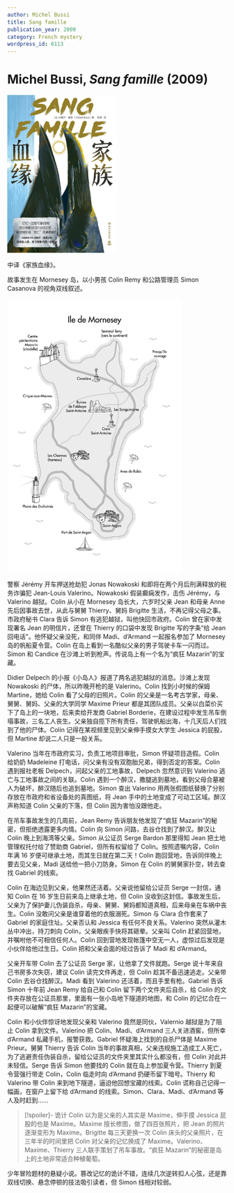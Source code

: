 ```yaml
---
author: Michel Bussi
title: Sang famille
publication_year: 2009
category: French mystery
wordpress_id: 6113
---
```


# Michel Bussi, <i>Sang famille</i> (2009)

<img src=images/2009_cover.jpg width=250/>

中译《家族血缘》。

故事发生在 Mornesey 岛，以小男孩 Colin Remy 和公路管理员 Simon Casanova 的视角双线叙述。

<img src=images/2009_map.jpg width=400/>

警察 Jérémy 开车押送抢劫犯 Jonas Nowakoski 和即将在两个月后刑满释放的税务诈骗犯 Jean-Louis Valerino。Nowakoski 假装癫痫发作，击伤 Jérémy，与 Valerino 越狱。Colin 从小在 Mornesey 岛长大，六岁时父亲 Jean 和母亲 Anne 先后因事故去世，从此与舅舅 Thierry、舅妈 Brigitte 生活，不再记得父母之事。市政府秘书 Clara 告诉 Simon 有逃犯越狱，叫他快回市政府。Colin 曾在家中发现署名 Jean 的明信片，还曾在 Thierry 的口袋中发现 Brigitte 写的字条“给 Jean 回电话”。他怀疑父亲没死，和同伴 Madi、d’Armand 一起报名参加了 Mornesey 岛的帆船夏令营。Colin 在岛上看到一名酷似父亲的男子驾驶卡车一闪而过。Simon 和 Candice 在沙滩上听到枪声。传说岛上有一个名为“疯狂 Mazarin”的宝藏。

Didier Delpech 的小报《小岛人》报道了两名逃犯越狱的消息。沙滩上发现 Nowakoski 的尸体，所以昨晚开枪的是 Valerino。Colin 找到小时候的保姆 Martine，她给 Colin 看了父母的旧照片。Colin 的父亲是一名考古学家，母亲、舅舅、舅妈、父亲的大学同学 Maxime Prieur 都是其团队成员。父亲以白菜价买下了岛上的一块地，后来卖给开发商 Gabriel Borderie，在建设过程中发生吊车倒塌事故，三名工人丧生。父亲独自揽下所有责任，驾驶帆船出海，十几天后人们找到了他的尸体。Colin 记得在某视频里见到父亲伸手摸女大学生 Jessica 的屁股，但 Martine 却说二人只是一般关系。

Valerino 当年在市政府实习，负责工地项目审批，Simon 怀疑项目造假。Colin 给奶奶 Madeleine 打电话，问父亲有没有双胞胎兄弟，得到否定的答案。Colin 遇到报社老板 Delpech，问起父亲的工地事故，Delpech 忽然意识到 Valerino 逃亡与工地事故之间的关联。Colin 遇到一个醉汉，撒腿逃到墓地，看到父母合墓被人为破坏，醉汉随后也追到墓地。Simon 查出 Valerino 用两张假图纸替换了分别存放在市政府和省设备处的真图纸，将 Jean 手中的土地变成了可动工区域。醉汉声称知道 Colin 父亲的下落，但 Colin 因为害怕没跟他走。

在吊车事故发生的几周前，Jean Remy 告诉朋友他发现了“疯狂 Mazarin”的秘密，但拒绝透露更多内情。Colin 向 Simon 问路，去谷仓找到了醉汉。醉汉让 Colin 晚上到海湾等父亲。Simon 从公证员 Serge Bardon 那里得知 Jean 把土地管理权托付给了赞助商 Gabriel，但所有权留给了 Colin。按照遗嘱内容，Colin 年满 16 岁便可继承土地，而其生日就在第二天！Colin 跑回营地，告诉同伴晚上要去见父亲，Madi 送给他一把小刀防身。Simon 在 Colin 的舅舅家扑空，转去查找 Gabriel 的线索。

Colin 在海边见到父亲，他果然还活着。父亲说他留给公证员 Serge 一封信，通知 Colin 在 16 岁生日前来岛上继承土地，但 Colin 没收到这封信。事故发生后，父亲为了保护妻儿伪装自杀，母亲、舅舅、舅妈都知道真相，后来母亲在车祸中丧生。Colin 没敢问父亲是谁穿着他的衣服溺死。Simon 与 Clara 合作套来了 Gabriel 的家庭住址。父亲否认和 Jessica 有任何不良关系。Valerino 突然从灌木丛中冲出，持刀刺向 Colin，父亲眼疾手快将其砸晕。父亲叫 Colin 赶紧回营地，并嘱咐他不可相信任何人。Colin 回到营地发现帐篷中空无一人，虚惊过后发现是小伙伴给他过生日。Colin 把和父亲会面的经过告诉了 Madi 和 d’Armand。

父亲开车带 Colin 去了公证员 Serge 家，让他拿了文件就跑。Serge 说十年来自己书房多次失窃，建议 Colin 读完文件再走，但 Colin 趁其不备迅速逃走。父亲带 Colin 去谷仓找醉汉。Madi 看到 Valerino 还活着，而且手里有枪。Gabriel 告诉 Simon 十年前 Jean Remy 给自己和 Colin 留下两个文件夹后自杀，给 Colin 的文件夹存放在公证员那里，里面有一张小岛地下隧道的地图，和 Colin 的记忆合在一起便可以破解“疯狂 Mazarin”的宝藏。

Colin 和小伙伴惊讶地发现父亲和 Valerino 竟然是同伙，Valernio 越狱是为了阻止 Colin 拿到文件。Valerino 把 Colin、Madi、d’Armand 三人关进酒窖，但所幸 d’Armand 私藏手机，报警获救。Gabriel 怀疑海上找到的自杀尸体是 Maxime Prieur。舅舅 Thierry 告诉 Colin 当年的事故真相，父亲违规施工造成工人死亡，为了逃避责任伪装自杀，留给公证员的文件夹里其实什么都没有，但 Colin 对此并未轻信。Serge 告诉 Simon 他要找的 Colin 就在岛上参加夏令营。Thierry 到夏令营强行带走 Colin，Colin 临走时向 d’Armand 扔硬币留下暗号。Thierry 和 Valerino 带 Colin 来到地下隧道，逼迫他回想宝藏的线索。Colin 谎称自己记得一幅画，在窗户上留下给 d’Armand 的线索。Simon、Clara、Madi、d’Armand 等人及时赶到……

> [!spoiler]- 诡计
> Colin 以为是父亲的人其实是 Maxime，伸手摸 Jessica 屁股的也是 Maxime。Maxime 擅长修图，做了四百张照片，把 Jean 的照片逐渐变形为 Maxime。Brigitte 每三天更换一次 Colin 床头的父亲照片，在三年半的时间里把 Colin 对父亲的记忆换成了 Maxime。Valerino、Maxime、Thierry 三人联手策划了吊车事故。“疯狂 Mazarin”的秘密是岛上的土地非常适合种植葡萄。

少年冒险题材的悬疑小说。篡改记忆的诡计不错，连续几次逆转扣人心弦，还是靠双线切换、悬念停顿的技法吸引读者，但 Simon 线相对较弱。